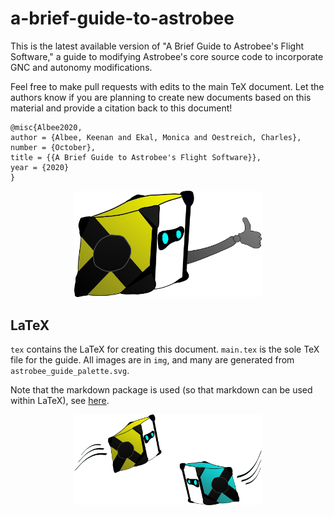 # a-brief-guide-to-astrobee

This is the latest available version of "A Brief Guide to Astrobee's Flight Software," a guide to modifying Astrobee's core source code to incorporate GNC and autonomy modifications.

Feel free to make pull requests with edits to the main TeX document. Let the authors know if you are planning to create new documents based on this material and provide a citation back to this document!


```
@misc{Albee2020,
author = {Albee, Keenan and Ekal, Monica and Oestreich, Charles},
number = {October},
title = {{A Brief Guide to Astrobee's Flight Software}},
year = {2020}
}
```

<center>
<img src="tex/img/astrobee_mascot.png" alt="drawing" width="300" class="center"/>
</center>



## LaTeX

`tex` contains the LaTeX for creating this document. `main.tex` is the sole TeX file for the guide. All images are in `img`, and many are generated from `astrobee_guide_palette.svg`.

Note that the markdown package is used (so that markdown
can be used within LaTeX), see [here](http://mirrors.ibiblio.org/CTAN/macros/generic/markdown/markdown.html).

<center>
<img src="tex/img/whee.png" alt="drawing" width="300" class="center"/>
</center>